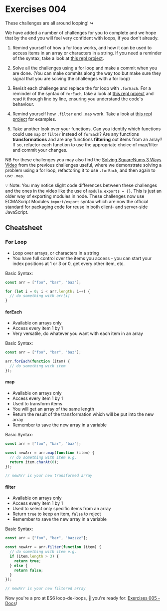 # Exercises 004

These challenges are all around looping! ↬

We have added a number of challenges for you to complete and we hope that by the end you will feel very confident with loops, if you don't already.

1. Remind yourself of how a for loop works, and how it can be used to access items in an array or characters in a string. If you need a reminder of the syntax, take a look at [this repl project](https://replit.com/@eggsy84/UniformAdmiredPolyhedron#index.js).

2. Solve all the challenges using a for loop and make a commit when you are done. (You can make commits along the way too but make sure they signal that you are solving the challenges with a for loop)

3. Revisit each challenge and replace the for loop with `.forEach`. For a reminder of the syntax of `forEach`, take a look at [this repl project](https://replit.com/@eggsy84/SuperiorDifferentLicenses#index.js) and read it through line by line, ensuring you understand the code's behaviour.

4. Remind yourself how `.filter` and `.map` work. Take a look at [this repl project](https://replit.com/@eggsy84/InsidiousNuttyHertz#index.js) for examples.

5. Take another look over your functions. Can you identify which functions could use `map` or `filter` instead of `forEach`? Are any functions **transformations** and are any functions **filtering** out items from an array? If so, refactor each function to use the appropriate choice of map/filter and commit your changes.

NB For these challenges you may also find the [Solving SquareNums 3 Ways Video](https://storage.googleapis.com/tech-returners-course/JavaScript_Challenges/JS_challenges_week3_squarenums_3ways.mp4) from the previous challenges useful, where we demonstrate solving a problem using a for loop, refactoring it to use `.forEach`, and then again to use `.map`.

💡 Note: You may notice slight code differences between these challenges and the ones in the video like the use of `module.exports = {}`. This is just an older way of exporting modules in node. These challenges now use ECMAScript Modules `import/export` syntax which are now the official standard for packaging code for reuse in both client- and server-side JavaScript.

## Cheatsheet

### For Loop

- Loop over arrays, or characters in a string
- You have full control over the items you access - you can start your index positions at 1 or 3 or 0, get every other item, etc.

Basic Syntax:

```javascript
const arr = ["foo", "bar", "baz"];

for (let i = 0; i < arr.length; i++) {
  // do something with arr[i]
}
```

#### forEach

- Available on arrays only
- Access every item 1 by 1
- Very versatile, do whatever you want with each item in an array

Basic Syntax:

```javascript
const arr = ["foo", "bar", "baz"];

arr.forEach(function (item) {
  // do something with item
});
```

#### map

- Available on arrays only
- Access every item 1 by 1
- Used to transform items
- You will get an array of the same length
- Return the result of the transformation which will be put into the new array
- Remember to save the new array in a variable

Basic Syntax:

```javascript
const arr = ["foo", "bar", "baz"];

const newArr = arr.map(function (item) {
  // do something with item e.g.
  return item.charAt(0);
});

// newArr is your new transformed array
```

#### filter

- Available on arrays only
- Access every item 1 by 1
- Used to select only specific items from an array
- Return `true` to keep an item, `false` to reject
- Remember to save the new array in a variable

Basic Syntax:

```javascript
const arr = ["foo", "bar", "bazzzz"];

const newArr = arr.filter(function (item) {
  // do something with item e.g.
  if (item.length > 3) {
    return true;
  } else {
    return false;
  }
});

// newArr is your new filtered array
```

Now you're a pro at ES6 loop-de-loops, 💪 you're ready for: [Exercises 005 - Docs](./exercise005.md)!
